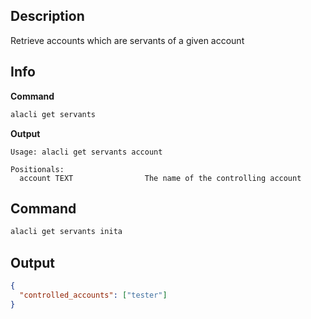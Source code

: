 ## Description

Retrieve accounts which are servants of a given account

## Info

**Command**

```sh
alacli get servants
```

**Output**

```console
Usage: alacli get servants account

Positionals:
  account TEXT                The name of the controlling account
```

## Command

```sh
alacli get servants inita
```

## Output

```json
{
  "controlled_accounts": ["tester"]
}
```
